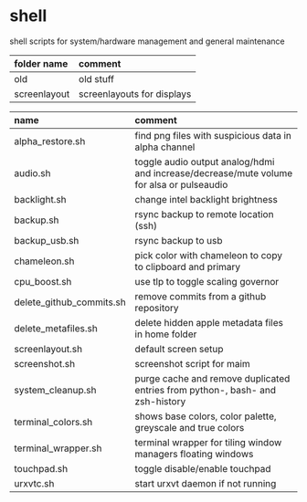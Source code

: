# shell

shell scripts for system/hardware management and general maintenance

| folder name  | comment                    |
| :----------- | :------------------------- |
| old          | old stuff                  |
| screenlayout | screenlayouts for displays |

| name                     | comment                                                                                  |
| :----------------------- | :--------------------------------------------------------------------------------------- |
| alpha_restore.sh         | find png files with suspicious data in alpha channel                                     |
| audio.sh                 | toggle audio output analog/hdmi and increase/decrease/mute volume for alsa or pulseaudio |
| backlight.sh             | change intel backlight brightness                                                        |
| backup.sh                | rsync backup to remote location (ssh)                                                    |
| backup_usb.sh            | rsync backup to usb                                                                      |
| chameleon.sh             | pick color with chameleon to copy to clipboard and primary                               |
| cpu_boost.sh             | use tlp to toggle scaling governor                                                       |
| delete_github_commits.sh | remove commits from a github repository                                                  |
| delete_metafiles.sh      | delete hidden apple metadata files in home folder                                        |
| screenlayout.sh          | default screen setup                                                                     |
| screenshot.sh            | screenshot script for maim                                                               |
| system_cleanup.sh        | purge cache and remove duplicated entries from python-, bash- and zsh-history            |
| terminal_colors.sh       | shows base colors, color palette, greyscale and true colors                              |
| terminal_wrapper.sh      | terminal wrapper for tiling window managers floating windows                             |
| touchpad.sh              | toggle disable/enable touchpad                                                           |
| urxvtc.sh                | start urxvt daemon if not running                                                        |
